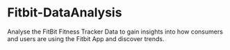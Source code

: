 # Fitbit-DataAnalysis
Analyse the FitBit Fitness Tracker Data to gain insights into how consumers and users are using the Fitbit App and discover trends.
